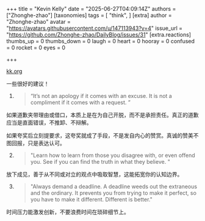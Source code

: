 
+++
title = "Kevin Kelly"
date = "2025-06-27T04:09:14Z"
authors = ["Zhonghe-zhao"]
[taxonomies]
tags = [ "think", ]
[extra]
author = "Zhonghe-zhao"
avatar = "https://avatars.githubusercontent.com/u/147113943?v=4"
issue_url = "https://github.com/Zhonghe-zhao/DailyBlog/issues/31"
[extra.reactions]
thumbs_up = 0
thumbs_down = 0
laugh = 0
heart = 0
hooray = 0
confused = 0
rocket = 0
eyes = 0

+++

[kk.org](https://kk.org/thetechnium/99-additional-bits-of-unsolicited-advice/)

一些很好的建议！

1. >“It’s not an apology if it comes with an excuse. It is not a compliment if it comes with a request. ”

如果道歉夹带理由或借口，本质上是在为自己开脱，而不是承担责任。真正的道歉应当是直面错误，不推卸、不辩解。

如果夸奖后立刻提要求，这夸奖就成了手段，不是发自内心的赞赏。真诚的赞美不图回报，只是表达认可。

2. >"Learn how to learn from those you disagree with, or even offend you. See if you can find the truth in what they believe. "

放下成见，善于从不同或对立的观点中吸取智慧，这能拓宽你的认知边界。

3. > "Always demand a deadline. A deadline weeds out the extraneous and the ordinary. It prevents you from trying to make it perfect, so you have to make it different. Different is better."

时间压力能激发创新，不要浪费时间在琐碎细节上。
